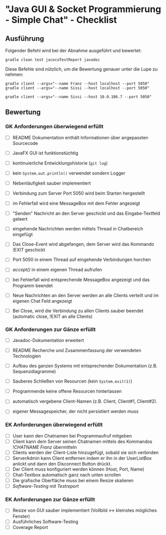 # "Java GUI & Socket Programmierung - Simple Chat" - Checklist

## Ausführung
Folgender Befehl wird bei der Abnahme ausgeführt und bewertet:

    gradle clean test jacocoTestReport javadoc

Diese Befehle sind nützlich, um die Bewertung genauer unter die Lupe zu nehmen:

    gradle client --args="--name Franz --host localhost --port 5050"
    gradle client --args="--name Sissi --host localhost --port 5050"

    gradle client --args="--name Sissi --host 10.0.106.7 --port 5050"


## Bewertung 

### GK Anforderungen überwiegend erfüllt
- [ ] README Dokumentation enthält Informationen über angepassten Sourcecode
- [ ] JavaFX GUI ist funktionstüchtig
- [ ] kontinuierliche Entwicklungshistorie (``git log``)
- [ ] kein ``System.out.println()`` verwendet sondern Logger
- [ ] Nebenläufigkeit sauber implementiert
- [ ] Verbindung zum Server Port 5050 wird beim Starten hergestellt
- [ ] im Fehlerfall wird eine MessageBox mit dem Fehler angezeigt
- [ ] "Senden" Nachricht an den Server geschickt und das Eingabe-Textfeld geleert
- [ ] eingehende Nachrichten werden mittels Thread in Chatbereich eingefügt
- [ ] Das Close-Event wird abgefangen, dem Server wird das Kommando *!EXIT* geschickt
- [ ] Port 5050 in einem Thread auf eingehende Verbindungen horchen
- [ ] *accept()* in einem eigenen Thread aufrufen
- [ ] bei Fehlerfall wird entsprechende MessageBox angezeigt und das Programm beendet
- [ ] Neue Nachrichten an den Server werden an alle Clients verteilt und im eigenen Chat Feld angezeigt
- [ ] Bei Close, wird die Verbindung zu allen Clients sauber beendet (automatic close, !EXIT an alle Clients)


### GK Anforderungen zur Gänze erfüllt
- [ ] Javadoc-Dokumentation erweitert
- [ ] README Recherche und Zusammenfassung der verwendeten Technologien
- [ ] Aufbau des ganzen Systems mit entsprechender Dokumentation (z.B. Sequenzdiagramme)
- [ ] Sauberes Schließen von Resourcen (kein ``System.exit(1)``)
- [ ] Programmende keine offene Resourcen hinterlassen
- [ ] automatisch vergebene Client-Namen (z.B. Client, Client#1, Client#2).
- [ ] eigener Messagespeicher, der nicht persistiert werden muss


### EK Anforderungen überwiegend erfüllt
- [ ] User kann den Chatnamen bei Programmaufruf mitgeben
- [ ] Client kann dem Server seinen Chatnamen mittels des Kommandos *!CHATNAME Franz* übermitteln
- [ ] Clients werden der Client-Liste hinzugefügt, sobald sie sich verbinden
- [ ] ServerAdmin kann Client entfernen indem er ihn in der UserListBox anlickt und dann den Disconnect Button drückt.
- [ ] Der Client muss konfiguriert werden können (Host, Port, Name)
- [ ] Chat-Textbox automatisch ganz nach unten scrollen
- [ ] Die grafische Oberfläche muss bei einem Resize skalieren
- [ ] *Software-Testing mit Testreport*

### EK Anforderungen zur Gänze erfüllt
- [ ] Resize von GUI sauber implementiert (Vollbild <-> kleinstes mögliches Fenster)
- [ ] Ausführliches Software-Testing
- [ ] Coverage Report
